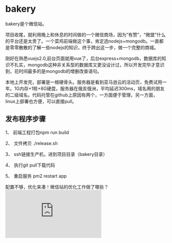 # bakery
bakery是个微信站。

项目收尾，就利用晚上和休息的时间做的一个微信商场，因为“有赞”，“微盟”什么的平台还是太贵了。一个菜鸡前端做这个事，肯定选nodejs+mongodb。一直都是零零散散的了解一些nodejs的知识，终于跨出这一步，做一个完整的商城。

刚好在熟悉vuejs2.0,前台页面就用vue了，后台express+mongodb，数据库的知识不扎实，mongodb这种非关系型的数据库又更没设计过，所以开发完毕才意识到，花时间最多的是mongodb的增删改查语句。

本地上开发完，部署是一根硬骨头。服务器是看到亚马逊云的活动页，免费试用一年。1G内存+1核+8G硬盘，服务器在俄亥俄洲，平均延迟300ms，域名用的朋友的二级域名。代码托管在github上原因有两个，一方面便于管理，另一方面，linux上部署也方便，可以直接pull。

## 发布程序步骤
1、 前端工程打包npm run build

2、 文件拷贝   ./release.sh

3、 ssh链接生产机，进到项目目录（bakery目录）

4、 执行git pull下载代码

5、 重启服务 pm2 restart app

配置不够，优化来凑！微信站的优化工作做了哪些？![请点这里](https://github.com/guguji5/blogs/blob/master/the%20optimization%20of%20bakery.md)